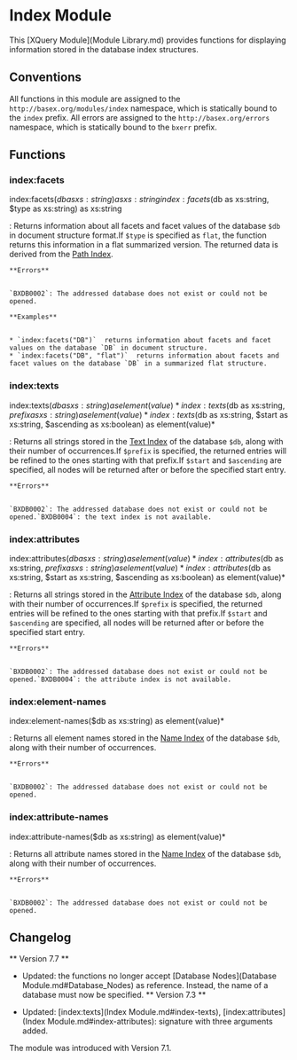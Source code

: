 
# Index Module
 


 
This [XQuery Module](Module Library.md) provides functions for displaying information stored in the database index structures. 

 
## Conventions

All functions in this module are assigned to the `http://basex.org/modules/index` namespace, which is statically bound to the `index` prefix. All errors are assigned to the `http://basex.org/errors` namespace, which is statically bound to the `bxerr` prefix. 

 
## Functions

### index:facets

index:facets($db as xs:string) as xs:string
index:facets($db as xs:string, $type as xs:string) as xs:string

:   Returns information about all facets and facet values of the database `$db` in document structure format.If `$type` is specified as `flat`, the function returns this information in a flat summarized version. The returned data is derived from the [Path Index](Indexes.md#Path_Index). 

    **Errors**


    `BXDB0002`: The addressed database does not exist or could not be opened. 

    **Examples**


    * `index:facets("DB")`  returns information about facets and facet values on the database `DB` in document structure. 
    * `index:facets("DB", "flat")`  returns information about facets and facet values on the database `DB` in a summarized flat structure. 


### index:texts

index:texts($db as xs:string) as element(value)*
index:texts($db as xs:string, $prefix as xs:string) as element(value)*
index:texts($db as xs:string, $start as xs:string, $ascending as xs:boolean) as element(value)*

:   Returns all strings stored in the [Text Index](Indexes.md#Text_Index) of the database `$db`, along with their number of occurrences.If `$prefix` is specified, the returned entries will be refined to the ones starting with that prefix.If `$start` and `$ascending` are specified, all nodes will be returned after or before the specified start entry. 

    **Errors**


    `BXDB0002`: The addressed database does not exist or could not be opened.`BXDB0004`: the text index is not available. 


### index:attributes

index:attributes($db as xs:string) as element(value)*
index:attributes($db as xs:string, $prefix as xs:string) as element(value)*
index:attributes($db as xs:string, $start as xs:string, $ascending as xs:boolean) as element(value)*

:   Returns all strings stored in the [Attribute Index](Indexes.md#Attribute_Index) of the database `$db`, along with their number of occurrences.If `$prefix` is specified, the returned entries will be refined to the ones starting with that prefix.If `$start` and `$ascending` are specified, all nodes will be returned after or before the specified start entry. 

    **Errors**


    `BXDB0002`: The addressed database does not exist or could not be opened.`BXDB0004`: the attribute index is not available. 


### index:element-names

index:element-names($db as xs:string) as element(value)*

:   Returns all element names stored in the [Name Index](Indexes.md#Name_Index) of the database `$db`, along with their number of occurrences. 

    **Errors**


    `BXDB0002`: The addressed database does not exist or could not be opened. 


### index:attribute-names

index:attribute-names($db as xs:string) as element(value)*

:   Returns all attribute names stored in the [Name Index](Indexes.md#Name_Index) of the database `$db`, along with their number of occurrences. 

    **Errors**


    `BXDB0002`: The addressed database does not exist or could not be opened. 

 
## Changelog
** Version 7.7 **

 * Updated: the functions no longer accept [Database Nodes](Database Module.md#Database_Nodes) as reference. Instead, the name of a database must now be specified. 
** Version 7.3 **

 * Updated: [index:texts](Index Module.md#index-texts), [index:attributes](Index Module.md#index-attributes): signature with three arguments added. 

The module was introduced with Version 7.1. 

